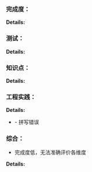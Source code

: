### 完成度：


__Details:__



### 测试：


__Details:__



### 知识点：


__Details:__



### 工程实践：


__Details:__

- \- 拼写错误

### 综合：
* 完成度低，无法准确评价各维度

__Details:__



